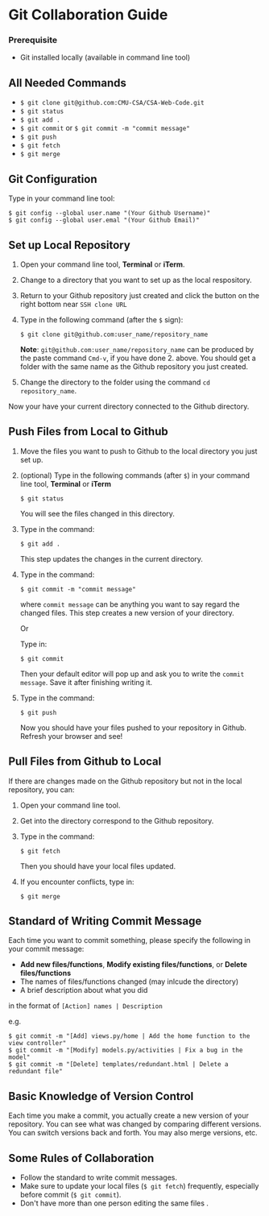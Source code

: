 # Git Collaboration Guide

### Prerequisite
- Git installed locally (available in command line tool)

## All Needed Commands
- `$ git clone git@github.com:CMU-CSA/CSA-Web-Code.git`
- `$ git status`
- `$ git add .`
- `$ git commit` or `$ git commit -m "commit message" `
- `$ git push`
- `$ git fetch`
- `$ git merge`

## Git Configuration

Type in your command line tool:

    $ git config --global user.name "(Your Github Username)"
    $ git config --global user.emal "(Your Github Email)"

## Set up Local Repository

1.  Open your command line tool, **Terminal** or **iTerm**.
2.  Change to a directory that you want to set up as the local respository.
3.  Return to your Github repository just created and click the button on the right bottom near `SSH clone URL`
4.  Type in the following command (after the `$` sign):
        
        $ git clone git@github.com:user_name/repository_name
    
    **Note**: `git@github.com:user_name/repository_name` can be produced by the paste command `Cmd-v`, if you have done 2. above.
    You should get a folder with the same name as the Github repository you just created.

5.  Change the directory to the folder using the command `cd repository_name`.  

Now your have your current directory connected to the Github directory.


## Push Files from Local to Github

1.  Move the files you want to push to Github to the local directory you just set up.
2.  (optional) Type in the following commands (after `$`) in your command line tool, **Terminal** or **iTerm**
    
        $ git status 
    
    You will see the files changed in this directory.

3.  Type in the command:
    
        $ git add .
    
    This step updates the changes in the current directory.

4.  Type in the command:
   
        $ git commit -m "commit message"
    
    where `commit message` can be anything you want to say regard the changed files.
    This step creates a new version of your directory.

    Or

    Type in:

        $ git commit

    Then your default editor will pop up and ask you to write the `commit message`. Save it after finishing writing it.

5.  Type in the command:
    
        $ git push
    
    Now you should have your files pushed to your repository in Github. Refresh your browser and see!


## Pull Files from Github to Local

If there are changes made on the Github repository but not in the local repository, you can:

1.  Open your command line tool.
2.  Get into the directory correspond to the Github repository.
3.  Type in the command:

        $ git fetch

    Then you should have your local files updated.
4.  If you encounter conflicts, type in:

        $ git merge


## Standard of Writing Commit Message
Each time you want to commit something, please specify the following in your commit message:

- **Add new files/functions**, **Modify existing files/functions**, or **Delete files/functions**
- The names of files/functions changed (may inlcude the directory)
- A brief description about what you did

in the format of `[Action] names | Description`

e.g.
  
    $ git commit -m "[Add] views.py/home | Add the home function to the view controller"
    $ git commit -m "[Modify] models.py/activities | Fix a bug in the model"
    $ git commit -m "[Delete] templates/redundant.html | Delete a redundant file"

## Basic Knowledge of Version Control

Each time you make a commit, you actually create a new version of your repository. You can see what was changed by comparing different versions. You can switch versions back and forth. You may also merge versions, etc.

## Some Rules of Collaboration

- Follow the standard to write commit messages.
- Make sure to update your local files (`$ git fetch`) frequently, especially before commit (`$ git commit`).
- Don't have more than one person editing the same files .

